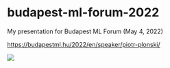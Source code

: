 # budapest-ml-forum-2022

My presentation for Budapest ML Forum (May 4, 2022)

https://budapestml.hu/2022/en/speaker/piotr-plonski/

![](https://budapestml.hu/2022/en/wp-content/uploads/sites/4/2022/04/SPC-Piotr-Plonski-768x401.png)
